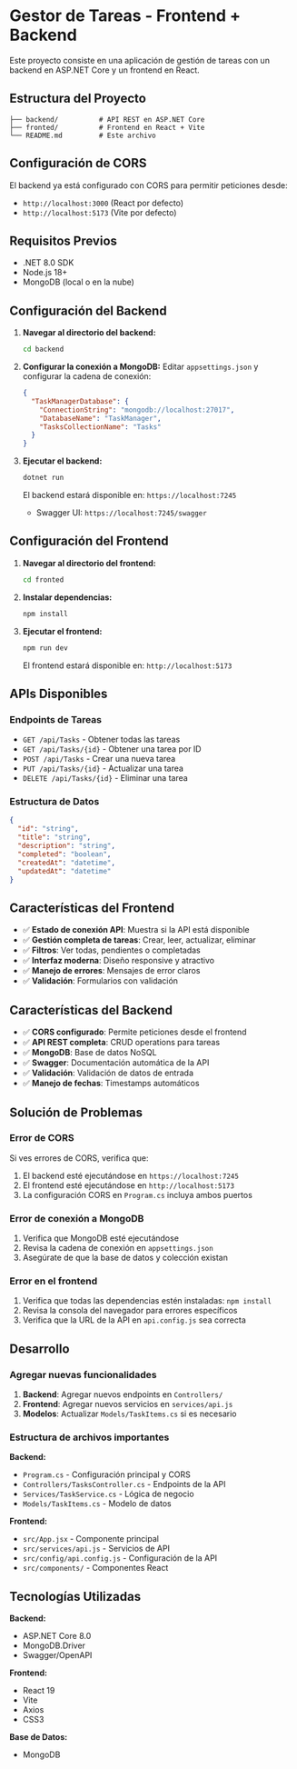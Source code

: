 # Gestor de Tareas - Frontend + Backend

Este proyecto consiste en una aplicación de gestión de tareas con un backend en ASP.NET Core y un frontend en React.

## Estructura del Proyecto

```
├── backend/          # API REST en ASP.NET Core
├── fronted/          # Frontend en React + Vite
└── README.md         # Este archivo
```

## Configuración de CORS

El backend ya está configurado con CORS para permitir peticiones desde:
- `http://localhost:3000` (React por defecto)
- `http://localhost:5173` (Vite por defecto)

## Requisitos Previos

- .NET 8.0 SDK
- Node.js 18+ 
- MongoDB (local o en la nube)

## Configuración del Backend

1. **Navegar al directorio del backend:**
   ```bash
   cd backend
   ```

2. **Configurar la conexión a MongoDB:**
   Editar `appsettings.json` y configurar la cadena de conexión:
   ```json
   {
     "TaskManagerDatabase": {
       "ConnectionString": "mongodb://localhost:27017",
       "DatabaseName": "TaskManager",
       "TasksCollectionName": "Tasks"
     }
   }
   ```

3. **Ejecutar el backend:**
   ```bash
   dotnet run
   ```
   
   El backend estará disponible en: `https://localhost:7245`
   - Swagger UI: `https://localhost:7245/swagger`

## Configuración del Frontend

1. **Navegar al directorio del frontend:**
   ```bash
   cd fronted
   ```

2. **Instalar dependencias:**
   ```bash
   npm install
   ```

3. **Ejecutar el frontend:**
   ```bash
   npm run dev
   ```
   
   El frontend estará disponible en: `http://localhost:5173`

## APIs Disponibles

### Endpoints de Tareas

- `GET /api/Tasks` - Obtener todas las tareas
- `GET /api/Tasks/{id}` - Obtener una tarea por ID
- `POST /api/Tasks` - Crear una nueva tarea
- `PUT /api/Tasks/{id}` - Actualizar una tarea
- `DELETE /api/Tasks/{id}` - Eliminar una tarea

### Estructura de Datos

```json
{
  "id": "string",
  "title": "string",
  "description": "string", 
  "completed": "boolean",
  "createdAt": "datetime",
  "updatedAt": "datetime"
}
```

## Características del Frontend

- ✅ **Estado de conexión API**: Muestra si la API está disponible
- ✅ **Gestión completa de tareas**: Crear, leer, actualizar, eliminar
- ✅ **Filtros**: Ver todas, pendientes o completadas
- ✅ **Interfaz moderna**: Diseño responsive y atractivo
- ✅ **Manejo de errores**: Mensajes de error claros
- ✅ **Validación**: Formularios con validación

## Características del Backend

- ✅ **CORS configurado**: Permite peticiones desde el frontend
- ✅ **API REST completa**: CRUD operations para tareas
- ✅ **MongoDB**: Base de datos NoSQL
- ✅ **Swagger**: Documentación automática de la API
- ✅ **Validación**: Validación de datos de entrada
- ✅ **Manejo de fechas**: Timestamps automáticos

## Solución de Problemas

### Error de CORS
Si ves errores de CORS, verifica que:
1. El backend esté ejecutándose en `https://localhost:7245`
2. El frontend esté ejecutándose en `http://localhost:5173`
3. La configuración CORS en `Program.cs` incluya ambos puertos

### Error de conexión a MongoDB
1. Verifica que MongoDB esté ejecutándose
2. Revisa la cadena de conexión en `appsettings.json`
3. Asegúrate de que la base de datos y colección existan

### Error en el frontend
1. Verifica que todas las dependencias estén instaladas: `npm install`
2. Revisa la consola del navegador para errores específicos
3. Verifica que la URL de la API en `api.config.js` sea correcta

## Desarrollo

### Agregar nuevas funcionalidades

1. **Backend**: Agregar nuevos endpoints en `Controllers/`
2. **Frontend**: Agregar nuevos servicios en `services/api.js`
3. **Modelos**: Actualizar `Models/TaskItems.cs` si es necesario

### Estructura de archivos importantes

**Backend:**
- `Program.cs` - Configuración principal y CORS
- `Controllers/TasksController.cs` - Endpoints de la API
- `Services/TaskService.cs` - Lógica de negocio
- `Models/TaskItems.cs` - Modelo de datos

**Frontend:**
- `src/App.jsx` - Componente principal
- `src/services/api.js` - Servicios de API
- `src/config/api.config.js` - Configuración de la API
- `src/components/` - Componentes React

## Tecnologías Utilizadas

**Backend:**
- ASP.NET Core 8.0
- MongoDB.Driver
- Swagger/OpenAPI

**Frontend:**
- React 19
- Vite
- Axios
- CSS3

**Base de Datos:**
- MongoDB
